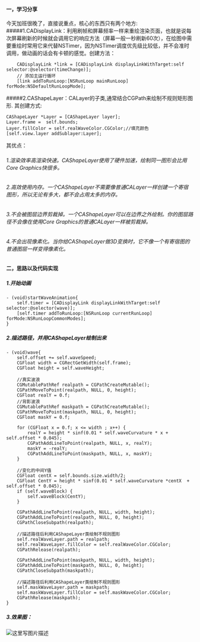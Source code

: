 #### 一，学习分享
今天加班很晚了，直接说重点，核心的东西只有两个地方:
#####1.CADisplayLink：利用刷帧和屏幕频率一样来重绘渲染页面，也就是说每次屏幕刷新的时候就会调用它的响应方法（屏幕一般一秒刷新60次），在绘图中需要重绘时常用它来代替NSTimer，因为NSTimer调度优先级比较低，并不会准时调用，做动画的话会有卡顿的感觉。创建方法：
```
    CADisplayLink *link = [CADisplayLink displayLinkWithTarget:self selector:@selector(timeChange)];
    // 添加主运行循环
    [link addToRunLoop:[NSRunLoop mainRunLoop] forMode:NSDefaultRunLoopMode];
```
#####2.CAShapeLayer：CALayer的子类,通常结合CGPath来绘制不规则矩形图形. 其创建方式:
```
CAShapeLayer *Layer = [CAShapeLayer layer];
Layer.frame =  self.bounds;
Layer.fillColor = self.realWaveColor.CGColor;//填充颜色
[self.view.layer addSublayer:Layer];
```
其优点：
###### 1.渲染效率高渲染快速。CAShapeLayer使用了硬件加速，绘制同一图形会比用Core Graphics快很多。
###### 2.高效使用内存。一个CAShapeLayer不需要像普通CALayer一样创建一个寄宿图形，所以无论有多大，都不会占用太多的内存。
###### 3.不会被图层边界剪裁掉。一个CAShapeLayer可以在边界之外绘制。你的图层路径不会像在使用Core Graphics的普通CALayer一样被剪裁掉。
###### 4.不会出现像素化。当你给CAShapeLayer做3D变换时，它不像一个有寄宿图的普通图层一样变得像素化。
#### 二，思路以及代码实现
##### 1.开始动画
```
- (void)startWaveAnimation{
    self.timer = [CADisplayLink displayLinkWithTarget:self selector:@selector(wave)];
    [self.timer addToRunLoop:[NSRunLoop currentRunLoop] forMode:NSRunLoopCommonModes];
}
```
##### 2.描述路径，并用CAShapeLayer绘制出来
```
- (void)wave{
    self.offset += self.waveSpeed;
    CGFloat width = CGRectGetWidth(self.frame);
    CGFloat height = self.waveHeight;
    
    //真实波浪
    CGMutablePathRef realpath = CGPathCreateMutable();
    CGPathMoveToPoint(realpath, NULL, 0, height);
    CGFloat realY = 0.f;
    //背影波浪
    CGMutablePathRef maskpath = CGPathCreateMutable();
    CGPathMoveToPoint(maskpath, NULL, 0, height);
    CGFloat maskY = 0.f;
    
    for (CGFloat x = 0.f; x <= width ; x++) {
        realY = height * sinf(0.01 * self.waveCurvature * x + self.offset * 0.045);
        CGPathAddLineToPoint(realpath, NULL, x, realY);
        maskY = -realY;
        CGPathAddLineToPoint(maskpath, NULL, x, maskY);
    }
    
    //变化的中间Y值
    CGFloat centX = self.bounds.size.width/2;
    CGFloat CentY = height * sinf(0.01 * self.waveCurvature *centX  + self.offset * 0.045);
    if (self.waveBlock) {
        self.waveBlock(CentY);
    }
    
    CGPathAddLineToPoint(realpath, NULL, width, height);
    CGPathAddLineToPoint(realpath, NULL, 0, height);
    CGPathCloseSubpath(realpath);
    
    //描述路径后利用CAShapeLayer类绘制不规则图形
    self.realWaveLayer.path = realpath;
    self.realWaveLayer.fillColor = self.realWaveColor.CGColor;
    CGPathRelease(realpath);
    
    CGPathAddLineToPoint(maskpath, NULL, width, height);
    CGPathAddLineToPoint(maskpath, NULL, 0, height);
    CGPathCloseSubpath(maskpath);
    
    //描述路径后利用CAShapeLayer类绘制不规则图形
    self.maskWaveLayer.path = maskpath;
    self.maskWaveLayer.fillColor = self.maskWaveColor.CGColor;
    CGPathRelease(maskpath);
}
```
##### 3.效果图：
![这里写图片描述](http://img.blog.csdn.net/20160925001825048)
